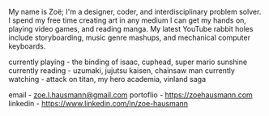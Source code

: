 My name is Zoë; I'm a designer, coder, and interdisciplinary problem solver.
I spend my free time creating art in any medium I can get my hands on, playing video games, and reading manga.
My latest YouTube rabbit holes include storyboarding, music genre mashups, and mechanical computer keyboards.

currently playing  - the binding of isaac, cuphead, super mario sunshine
currently reading  - uzumaki, jujutsu kaisen, chainsaw man
currently watching - attack on titan, my hero academia, vinland saga

email     - zoe.l.hausmann@gmail.com
portoflio - https://zoehausmann.com
linkedin  - https://www.linkedin.com/in/zoe-hausmann
